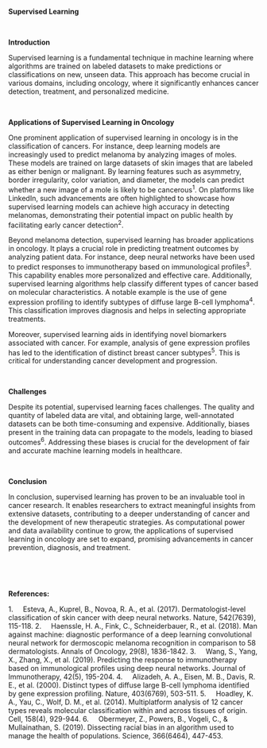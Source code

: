 **Supervised Learning**

 

**Introduction**

Supervised learning is a fundamental technique in machine learning where algorithms are trained on labeled datasets to make predictions or classifications on new, unseen data. This approach has become crucial in various domains, including oncology, where it significantly enhances cancer detection, treatment, and personalized medicine.

 

**Applications of Supervised Learning in Oncology**

One prominent application of supervised learning in oncology is in the classification of cancers. For instance, deep learning models are increasingly used to predict melanoma by analyzing images of moles. These models are trained on large datasets of skin images that are labeled as either benign or malignant. By learning features such as asymmetry, border irregularity, color variation, and diameter, the models can predict whether a new image of a mole is likely to be cancerous<sup>1</sup>. On platforms like LinkedIn, such advancements are often highlighted to showcase how supervised learning models can achieve high accuracy in detecting melanomas, demonstrating their potential impact on public health by facilitating early cancer detection<sup>2</sup>.


Beyond melanoma detection, supervised learning has broader applications in oncology. It plays a crucial role in predicting treatment outcomes by analyzing patient data. For instance, deep neural networks have been used to predict responses to immunotherapy based on immunological profiles<sup>3</sup>. This capability enables more personalized and effective care. Additionally, supervised learning algorithms help classify different types of cancer based on molecular characteristics. A notable example is the use of gene expression profiling to identify subtypes of diffuse large B-cell lymphoma<sup>4</sup>. This classification improves diagnosis and helps in selecting appropriate treatments.


Moreover, supervised learning aids in identifying novel biomarkers associated with cancer. For example, analysis of gene expression profiles has led to the identification of distinct breast cancer subtypes<sup>5</sup>. This is critical for understanding cancer development and progression.

 

**Challenges**

Despite its potential, supervised learning faces challenges. The quality and quantity of labeled data are vital, and obtaining large, well-annotated datasets can be both time-consuming and expensive. Additionally, biases present in the training data can propagate to the models, leading to biased outcomes<sup>6</sup>. Addressing these biases is crucial for the development of fair and accurate machine learning models in healthcare.

 

**Conclusion**

In conclusion, supervised learning has proven to be an invaluable tool in cancer research. It enables researchers to extract meaningful insights from extensive datasets, contributing to a deeper understanding of cancer and the development of new therapeutic strategies. As computational power and data availability continue to grow, the applications of supervised learning in oncology are set to expand, promising advancements in cancer prevention, diagnosis, and treatment.

 

 

**References:**

<!--[if !supportLists]-->1.     <!--[endif]-->Esteva, A., Kuprel, B., Novoa, R. A., et al. (2017). Dermatologist-level classification of skin cancer with deep neural networks. Nature, 542(7639), 115-118.  

<!--[if !supportLists]-->2.     <!--[endif]-->Haenssle, H. A., Fink, C., Schneiderbauer, R., et al. (2018). Man against machine: diagnostic performance of a deep learning convolutional neural network for dermoscopic melanoma recognition in comparison to 58 dermatologists. Annals of Oncology, 29(8), 1836-1842.  

<!--[if !supportLists]-->3.     <!--[endif]-->Wang, S., Yang, X., Zhang, X., et al. (2019). Predicting the response to immunotherapy based on immunological profiles using deep neural networks. Journal of Immunotherapy, 42(5), 195-204.  

<!--[if !supportLists]-->4.     <!--[endif]-->Alizadeh, A. A., Eisen, M. B., Davis, R. E., et al. (2000). Distinct types of diffuse large B-cell lymphoma identified by gene expression profiling. Nature, 403(6769), 503-511.  

<!--[if !supportLists]-->5.     <!--[endif]-->Hoadley, K. A., Yau, C., Wolf, D. M., et al. (2014). Multiplatform analysis of 12 cancer types reveals molecular classification within and across tissues of origin. Cell, 158(4), 929-944.  

<!--[if !supportLists]-->6.     <!--[endif]-->Obermeyer, Z., Powers, B., Vogeli, C., & Mullainathan, S. (2019). Dissecting racial bias in an algorithm used to manage the health of populations. Science, 366(6464), 447-453.
